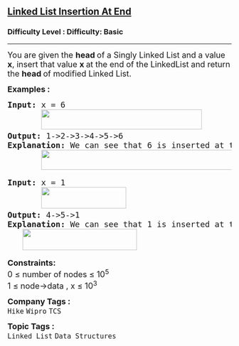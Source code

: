 <h2><a href="https://www.geeksforgeeks.org/problems/linked-list-insertion-1587115620/1?page=1&category=Linked%20List&difficulty=Basic&sortBy=submissions">Linked List Insertion At End</a></h2><h3>Difficulty Level : Difficulty: Basic</h3><hr><div class="problems_problem_content__Xm_eO"><p><span style="font-size: 18px;">You are given the <strong>head </strong>of a Singly Linked List and a value <strong>x</strong>, insert that value <strong>x </strong>at the end of the LinkedList and return the <strong>head </strong>of modified Linked List.</span></p>
<p><span style="font-size: 18px;"><strong>Examples :</strong></span></p>
<pre><span style="font-size: 18px;"><strong>Input: </strong>x = 6<br> &nbsp; &nbsp; &nbsp; <img src="https://media.geeksforgeeks.org/img-practice/prod/addEditProblem/700525/Web/Other/blobid0_1754907658.webp" width="361" height="45"><br><strong>Output: </strong>1-&gt;2-&gt;3-&gt;4-&gt;5-&gt;6<strong>
Explanation: </strong>We can see that 6 is inserted at the end of the linkedlist<strong>.<br>       <img src="https://media.geeksforgeeks.org/img-practice/prod/addEditProblem/700525/Web/Other/blobid0_1754888953.webp" width="430" height="45"></strong></span>
</pre>
<pre><span style="font-size: 18px;"><strong>Input: </strong>x = 1<br>       <img src="https://media.geeksforgeeks.org/img-practice/prod/addEditProblem/700525/Web/Other/blobid1_1754889087.webp" width="191" height="48"><br></span><span style="font-size: 18px;"><strong>Output: </strong>4-&gt;5-&gt;1<br><strong>Explanation: </strong>We can see that 1 is inserted at the end of the linkedlist<strong style="font-family: -apple-system, BlinkMacSystemFont, 'Segoe UI', Roboto, Oxygen, Ubuntu, Cantarell, 'Open Sans', 'Helvetica Neue', sans-serif;">.<br>        <img src="https://media.geeksforgeeks.org/img-practice/prod/addEditProblem/700525/Web/Other/blobid2_1754889156.webp" width="257" height="48"></strong><strong><br></strong></span></pre>
<p><span style="font-size: 18px;"><strong>Constraints:</strong><br>0 ≤ number of nodes ≤ 10<sup>5<br></sup>1 ≤ node-&gt;data , x ≤ 10<sup>3</sup><sup><br></sup></span></p></div><p><span style=font-size:18px><strong>Company Tags : </strong><br><code>Hike</code>&nbsp;<code>Wipro</code>&nbsp;<code>TCS</code>&nbsp;<br><p><span style=font-size:18px><strong>Topic Tags : </strong><br><code>Linked List</code>&nbsp;<code>Data Structures</code>&nbsp;
